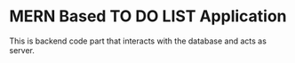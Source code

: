 # MERN Based TO DO LIST Application


This is backend code part that interacts with the database and acts as server.
